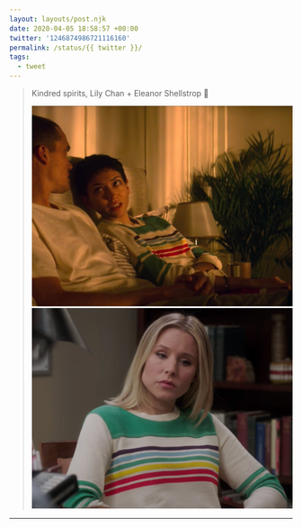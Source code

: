 ```yaml
---
layout: layouts/post.njk
date: 2020-04-05 18:58:57 +00:00
twitter: '1246874986721116160'
permalink: /status/{{ twitter }}/
tags: 
  - tweet
---
```


> Kindred spirits, Lily Chan + Eleanor Shellstrop 🌈 
> 
> ![Sonoya Mizuno as Lily on Devs, wearing a sweater with green collar and rainbow stripes.](/img/1246874986721116160-EU3JgtxU0AA_Dhi.jpg)
> ![Kristen Bell as Eleanor on The Good Place, wearing the same sweater.](/img/1246874986721116160-EU3JiCzUcAAkcMY.jpg)

---
